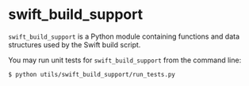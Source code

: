 # swift_build_support

`swift_build_support` is a Python module containing functions and data
structures used by the Swift build script.

You may run unit tests for `swift_build_support` from the command line:

```sh
$ python utils/swift_build_support/run_tests.py
```
